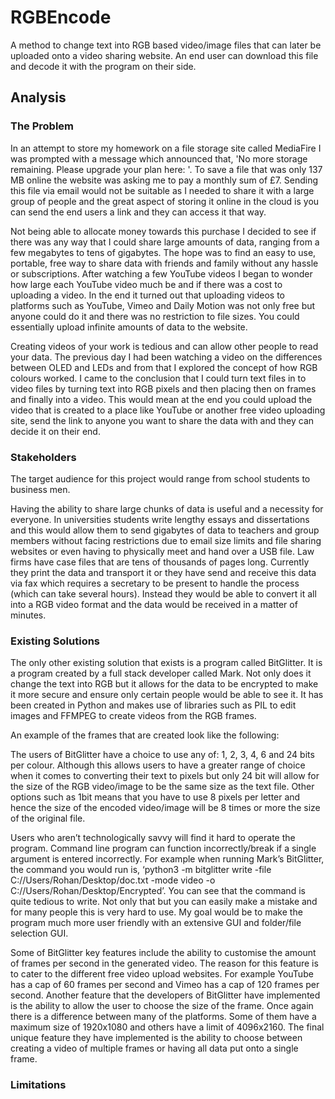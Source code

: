 # RGBEncode
A method to change text into RGB based video/image files that can later be uploaded onto a video sharing website. An end user can download this file and decode it with the program on their side.

## Analysis
### The Problem
In an attempt to store my homework on a file storage site called MediaFire I was prompted with a message which announced that, 'No more storage remaining. Please upgrade your plan here: '. To save a file that was only 137 MB online the website was asking me to pay a monthly sum of £7. Sending this file via email would not be suitable as I needed to share it with a large group of people and the great aspect of storing it online in the cloud is you can send the end users a link and they can access it that way. 

Not being able to allocate money towards this purchase I decided to see if there was any way that I could share large amounts of data, ranging from a few megabytes to tens of gigabytes. The hope was to find an easy to use, portable, free way to share data with friends and family without any hassle or subscriptions. After watching a few YouTube videos I began to wonder how large each YouTube video much be and if there was a cost to uploading a video. In the end it turned out that uploading videos to platforms such as YouTube, Vimeo and Daily Motion was not only free but anyone could do it and there was no restriction to file sizes. You could essentially upload infinite amounts of data to the website. 

Creating videos of your work is tedious and can allow other people to read your data. The previous day I had been watching a video on the differences between OLED and LEDs and from that I explored the concept of how RGB colours worked. I came to the conclusion that I could turn text files in to video files by turning text into RGB pixels and then placing then on frames and finally into a video. This would mean at the end you could upload the video that is created to a place like YouTube or another free video uploading site, send the link to anyone you want to share the data with and they can decide it on their end.

### Stakeholders
The target audience for this project would range from school students to business men.

Having the ability to share large chunks of data is useful and a necessity for everyone. In universities students write lengthy essays and dissertations and this would allow them to send gigabytes of data to teachers and group members without facing restrictions due to email size limits and file sharing websites or even having to physically meet and hand over a USB file. Law firms have case files that are tens of thousands of pages long. Currently they print the data and transport it or they have send and receive this data via fax which requires a secretary to be present to handle the process (which can take several hours). Instead they would be able to convert it all into a  RGB video format and the data would be received in a matter of minutes.
### Existing Solutions
The only other existing solution that exists is a program called BitGlitter. It is a program created by a full stack developer called Mark. Not only does it change the text into RGB but it allows for the data to be encrypted to make it more secure and ensure only certain people would be able to see it. It has been created in Python and makes use of libraries such as PIL to edit images and FFMPEG to create videos from the RGB frames.

An example of the frames that are created look like the following:
 

The users of BitGlitter have a choice to use any of: 1, 2, 3, 4, 6 and 24 bits per colour. Although this allows users to have a greater range of choice when it comes to converting their text to pixels but only 24 bit will allow for the size of the RGB video/image to be the same size as the text file. Other options such as 1bit means that you have to use 8 pixels per letter and hence the size of the encoded video/image will be 8 times or more the size of the original file.

Users who aren’t technologically savvy will find it hard to operate the program. Command line program can function incorrectly/break if a single argument is entered incorrectly. For example when running Mark’s BitGlitter, the command you would run is, ‘python3 -m bitglitter write -file C://Users/Rohan/Desktop/doc.txt -mode video -o C://Users/Rohan/Desktop/Encrypted’. You can see that the command is quite tedious to write. Not only that but you can easily make a mistake and for many people this is very hard to use. My goal would be to make the program much more user friendly with an extensive GUI and folder/file selection GUI.

Some of BitGlitter key features include the ability to customise the amount of frames per second in the generated video. The reason for this feature is to cater to the different free video upload websites. For example YouTube has a cap of 60 frames per second and Vimeo has a cap of 120 frames per second. Another feature that the developers of BitGlitter have implemented is the ability to allow the user to choose the size of the frame. Once again there is a difference between many of the platforms. Some of them have a maximum size of 1920x1080 and others have a limit of 4096x2160. The final unique feature they have implemented is the ability to choose between creating a video of multiple frames or having all data put onto a single frame.

### Limitations
